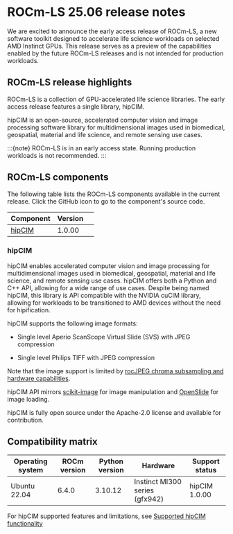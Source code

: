 # ROCm-LS 25.06 release notes

We are excited to announce the early access release of ROCm-LS, a new software toolkit designed to accelerate life science workloads on selected AMD Instinct GPUs. This release serves as a preview of the capabilities enabled by the future ROCm-LS releases and is not intended for production workloads.

## ROCm-LS release highlights

ROCm-LS is a collection of GPU-accelerated life science libraries. The early access release features a single library, hipCIM.

hipCIM is an open-source, accelerated computer vision and image processing software library for multidimensional images used in biomedical, geospatial, material and life science, and remote sensing use cases.

:::{note}
ROCm-LS is in an early access state. Running production workloads is not recommended.
:::

## ROCm-LS components

The following table lists the ROCm-LS components available in the current release. Click the GitHub icon to go to the component's source code.

<div class="pst-scrollable-table-container">
    <table id="rocm-rn-components" class="table">
        <thead>
            <tr>
                <th>Component</th>
                <th>Version</th>
                <th></th>
            </tr>
        </thead>
        <colgroup>
            <col span="1">
            <col span="1">
        </colgroup>
        <tbody class="rocm-components-libs rocm-components-ml">
            <tr>
                <td><a href="https://rocm.docs.amd.com/projects/hipCIM/en/latest/">hipCIM</a></td>
                <td>1.0.00</td>
                <td><a href="https://github.com/ROCm-LS/hipCIM"><i class="fab fa-github fa-lg"></i></a></td>
            </tr>
        </tbody>
    </table>
</div>

### hipCIM

hipCIM enables accelerated computer vision and image processing for multidimensional images used in biomedical, geospatial, material and life science, and remote sensing use cases. hipCIM offers both a Python and C++ API, allowing for a wide range of use cases. Despite being named hipCIM, this library is API compatible with the NVIDIA cuCIM library, allowing for workloads to be transitioned to AMD devices without the need for hipification.

hipCIM supports the following image formats:

- Single level Aperio ScanScope Virtual Slide (SVS) with JPEG compression

- Single level Philips TIFF with JPEG compression

Note that the image support is limited by [rocJPEG chroma subsampling and hardware capabilities](https://rocm.docs.amd.com/projects/rocJPEG/en/latest/reference/rocjpeg-formats-and-architectures.html).

hipCIM API mirrors [scikit-image](https://scikit-image.org/) for image manipulation and [OpenSlide](https://openslide.org/) for image loading.

hipCIM is fully open source under the Apache-2.0 license and available for contribution.

## Compatibility matrix

| Operating system | ROCm version | Python version | Hardware | Support status |
|------------------|--------------|----------------|----------|----------------|
| Ubuntu 22.04 | 6.4.0 | 3.10.12 | Instinct MI300 series (gfx942) | hipCIM 1.0.00 |

For hipCIM supported features and limitations, see [Supported hipCIM functionality](https://rocm.docs.amd.com/projects/hipCIM/en/latest/reference/supported-functionality.html)
